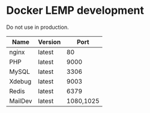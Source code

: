 # Docker LEMP development

Do not use in production.

Name    | Version | Port
--------|---------|----------
nginx   | latest  | 80
PHP     | latest  | 9000
MySQL   | latest  | 3306
Xdebug  | latest  | 9003
Redis   | latest  | 6379
MailDev | latest  | 1080,1025
